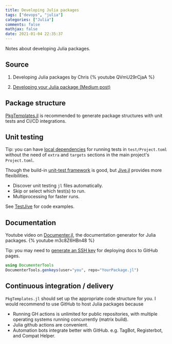 ```yaml
---
title: Developing Julia packages
tags: ["devops", "julia"]
categories: ["Julia"]
comments: false
mathjax: false
date: 2021-01-04 22:35:37
---
```


Notes about developing Julia packages.

<!-- more -->

## Source

1. Developing Julia packages by Chris
{% youtube QVmU29rCjaA %}

2. [Developing your Julia package (Medium post)](https://medium.com/coffee-in-a-klein-bottle/developing-your-julia-package-682c1d309507)

## Package structure

[PkgTemplates.jl](https://github.com/invenia/PkgTemplates.jl) is recommended to generate package structures with unit tests and CI/CD integrations.

## Unit testing

Tip: you can have [local dependencies](https://julialang.github.io/Pkg.jl/v1/creating-packages/#Test-specific-dependencies-in-Julia-1.2-and-above) for running tests in `test/Project.toml` without the need of `extra` and `targets` sections in the main project's `Project.toml`.

Though the build-in [unit-test framework](https://docs.julialang.org/en/v1/stdlib/Test/) is good, but [Jive.jl](https://github.com/wookay/Jive.jl) provides more flexibilities.
- Discover unit testing `jl` files automatically.
- Skip or select which test(s) to run.
- Multiprocessing for faster runs.

See [TestJive](https://github.com/wookay/TestJive.jl) for code examples.

## Documentation

Youtube video on [Documenter.jl](https://juliadocs.github.io/Documenter.jl/stable/), the documentation generator for Julia packages.
{% youtube m3c8Z6HBn48 %}

Tip: you may need to [generate an SSH key](https://juliadocs.github.io/Documenter.jl/stable/lib/public/#DocumenterTools.genkeys) for deploying docs to GitHub pages.

```julia
using DocumenterTools
DocumenterTools.genkeys(user="you", repo="YourPackage.jl")
```

## Continuous integration / delivery

`PkgTemplates.jl` should set up the appropriate code structure for you. I would recommend to use GitHub to host Julia packages because
- Running GH actions is unlimited for public repositories, with multiple operating systems running concurrently (matrix build).
- Julia github actions are convenient.
- Automation bots integrate better with GitHub. e.g. TagBot, Registerbot, and Compat Helper.
